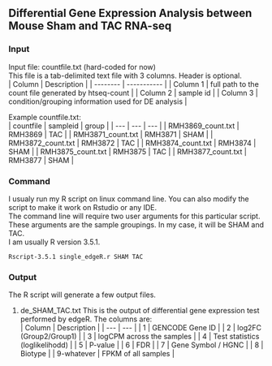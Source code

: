 ## Differential Gene Expression Analysis between Mouse Sham and TAC RNA-seq
  
  
### Input  
Input file: countfile.txt (hard-coded for now)      
This file is a tab-delimited text file with 3 columns. Header is optional.    
| Column   | Description |
| -------- | ----------- |
| Column 1 | full path to the count file generated by htseq-count |
| Column 2 | sample id                                            |
| Column 3 | condition/grouping information used for DE analysis  |  
  
Example countfile.txt:  
| countfile | sampleid | group |
| --- | --- | --- |
| RMH3869_count.txt | RMH3869 | TAC |
| RMH3871_count.txt | RMH3871 | SHAM |
| RMH3872_count.txt | RMH3872 | TAC |
| RMH3874_count.txt | RMH3874 | SHAM |
| RMH3875_count.txt | RMH3875 | TAC |
| RMH3877_count.txt | RMH3877 | SHAM |

      

### Command  
I usualy run my R script on linux command line. You can also modify the script to make it work on Rstudio or any IDE.  
The command line will require two user arguments for this particular script. These arguments are the sample groupings. In my case, it will be SHAM and TAC.  
I am usually R version 3.5.1.  
```
Rscript-3.5.1 single_edgeR.r SHAM TAC
```
  

### Output  
The R script will generate a few output files.  
1.  de_SHAM_TAC.txt
This is the output of differential gene expression test performed by edgeR. The columns are:  
| Column | Description |
| --- | --- |
| 1 | GENCODE Gene ID |
| 2 | log2FC (Group2/Group1) |
| 3 | logCPM across the samples |
| 4 | Test statistics (loglikelihodd) |
| 5 | P-value |
| 6 | FDR |
| 7 | Gene Symbol / HGNC |
| 8 | Biotype |
| 9-whatever | FPKM of all samples |


